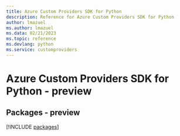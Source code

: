 ```yaml
---
title: Azure Custom Providers SDK for Python
description: Reference for Azure Custom Providers SDK for Python
author: lmazuel
ms.author: lmazuel
ms.data: 02/21/2023
ms.topic: reference
ms.devlang: python
ms.service: customproviders
---
```

# Azure Custom Providers SDK for Python - preview
## Packages - preview
[!INCLUDE [packages](custom-providers-index.md)]